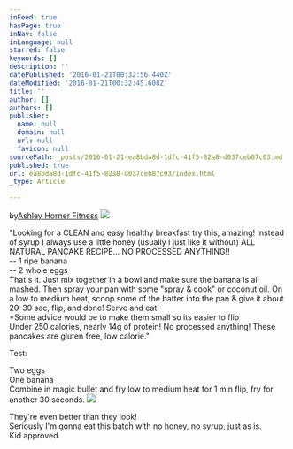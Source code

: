 ```yaml
---
inFeed: true
hasPage: true
inNav: false
inLanguage: null
starred: false
keywords: []
description: ''
datePublished: '2016-01-21T00:32:56.440Z'
dateModified: '2016-01-21T00:32:45.608Z'
title: ''
author: []
authors: []
publisher:
  name: null
  domain: null
  url: null
  favicon: null
sourcePath: _posts/2016-01-21-ea8bda8d-1dfc-41f5-82a8-d037ceb87c03.md
published: true
url: ea8bda8d-1dfc-41f5-82a8-d037ceb87c03/index.html
_type: Article

---
```

by[Ashley Horner Fitness][0]
![](https://the-grid-user-content.s3-us-west-2.amazonaws.com/86c72a07-560a-4609-8e56-e1db1aba1c5d.jpg)

"Looking for a CLEAN and easy healthy breakfast try this, amazing! Instead of syrup I always use a little honey (usually I just like it without) ALL NATURAL PANCAKE RECIPE... NO PROCESSED ANYTHING!!  
-- 1 ripe banana  
-- 2 whole eggs  
That's it. Just mix together in a bowl and make sure the banana is all mashed. Then spray your pan with some "spray & cook" or coconut oil. On a low to medium heat, scoop some of the batter into the pan & give it about 20-30 sec, flip, and done! Serve and eat!  
\*Some advice would be to make them small so its easier to flip  
Under 250 calories, nearly 14g of protein! No processed anything! These pancakes are gluten free, low calorie."

Test:

Two eggs  
One banana  
Combine in magic bullet and fry low to medium heat for 1 min flip, fry for another 30 seconds.
![](https://the-grid-user-content.s3-us-west-2.amazonaws.com/64039588-738a-4681-8298-06de07fc5d08.jpg)

They're even better than they look!  
Seriously I'm gonna eat this batch with no honey, no syrup, just as is.  
Kid approved.

[0]: https://www.facebook.com/AshleyHornerFitness "Ashley Horner"